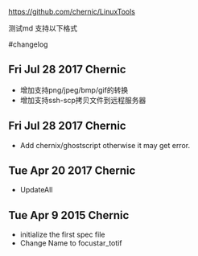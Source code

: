 https://github.com/chernic/LinuxTools

测试md 支持以下格式

#changelog
## Fri Jul 28 2017 Chernic <iamchernic AT gmail.com>
- 增加支持png/jpeg/bmp/gif的转换
- 增加支持ssh-scp拷贝文件到远程服务器
## Fri Jul 28 2017 Chernic <iamchernic AT gmail.com>
- Add chernix/ghostscript otherwise it may get error.
## Tue Apr 20 2017 Chernic <iamchernic AT gmail.com>
- UpdateAll
## Tue Apr 9 2015 Chernic <iamchernic AT gmail.com>
- initialize the first spec file
- Change Name to focustar_totif
